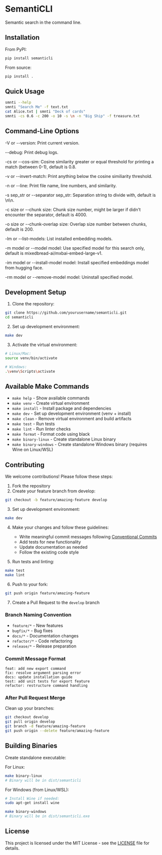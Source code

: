 # SemantiCLI

Semantic search in the command line.

## Installation

From PyPI:
```bash
pip install semanticli
```

From source:
```bash
pip install .
```

## Quick Usage

```bash
smnti --help
smnti "Search Me" -f text.txt
cat Alice.txt | smnti "Deck of cards"
smnti -cs 0.6 -c 200 -o 10 -s \n -n "Big Ship" -f treasure.txt
```
## Command-Line Options

-V or --version: Print current version.

--debug: Print debug logs.

-cs or --cos-sim: Cosine similarity greater or equal threshold for printing a match (between 0-1), default is 0.8.

-v or --invert-match: Print anything below the cosine similiarity threshold.

-n or --line: Print file name, line numbers, and similarity.

-s sep_str or --separator sep_str: Separation string to divide with, default is \n\n.

-c size or --chunk size: Chunk size number, might be larger if didn't encounter the separator, default is 4000.

-o size or --chunk-overlap size: Overlap size number between chunks, default is 200.

-lm or --list-models: List installed embedding models.

-m model or --model model: Use specified model for this search only, default is mixedbread-ai/mxbai-embed-large-v1.

-im model or --install-model model: Install specified embeddings model from hugging face.

-rm model or --remove-model model: Uninstall specified model.

## Development Setup

1. Clone the repository:
```bash
git clone https://github.com/yourusername/semanticli.git
cd semanticli
```

2. Set up development environment:
```bash
make dev
```

3. Activate the virtual environment:
```bash
# Linux/Mac:
source venv/bin/activate

# Windows:
.\venv\Scripts\activate
```

## Available Make Commands

- `make help` - Show available commands
- `make venv` - Create virtual environment
- `make install` - Install package and dependencies
- `make dev` - Set up development environment (venv + install)
- `make clean` - Remove virtual environment and build artifacts
- `make test` - Run tests
- `make lint` - Run linter checks
- `make format` - Format code using black
- `make binary-linux` - Create standalone Linux binary
- `make binary-windows` - Create standalone Windows binary (requires Wine on Linux/WSL)

## Contributing

We welcome contributions! Please follow these steps:

1. Fork the repository
2. Create your feature branch from develop:
```bash
git checkout -b feature/amazing-feature develop
```

3. Set up development environment:
```bash
make dev
```

4. Make your changes and follow these guidelines:
   - Write meaningful commit messages following [Conventional Commits](https://www.conventionalcommits.org/)
   - Add tests for new functionality
   - Update documentation as needed
   - Follow the existing code style

5. Run tests and linting:
```bash
make test
make lint
```

6. Push to your fork:
```bash
git push origin feature/amazing-feature
```

7. Create a Pull Request to the `develop` branch

### Branch Naming Convention

- `feature/*` - New features
- `bugfix/*` - Bug fixes
- `docs/*` - Documentation changes
- `refactor/*` - Code refactoring
- `release/*` - Release preparation

### Commit Message Format

```
feat: add new export command
fix: resolve argument parsing error
docs: update installation guide
test: add unit tests for export feature
refactor: restructure command handling
```

### After Pull Request Merge

Clean up your branches:
```bash
git checkout develop
git pull origin develop
git branch -d feature/amazing-feature
git push origin --delete feature/amazing-feature
```

## Building Binaries

Create standalone executable:

For Linux:
```bash
make binary-linux
# Binary will be in dist/semanticli
```

For Windows (from Linux/WSL):
```bash
# Install Wine if needed:
sudo apt-get install wine

make binary-windows
# Binary will be in dist/semanticli.exe
```

## License

This project is licensed under the MIT License - see the [LICENSE](LICENSE) file for details.

<!-- ## Features

- Modular command system
- Logging with debug mode
- Unit tests
- No external dependencies
- Cross-platform binary building -->